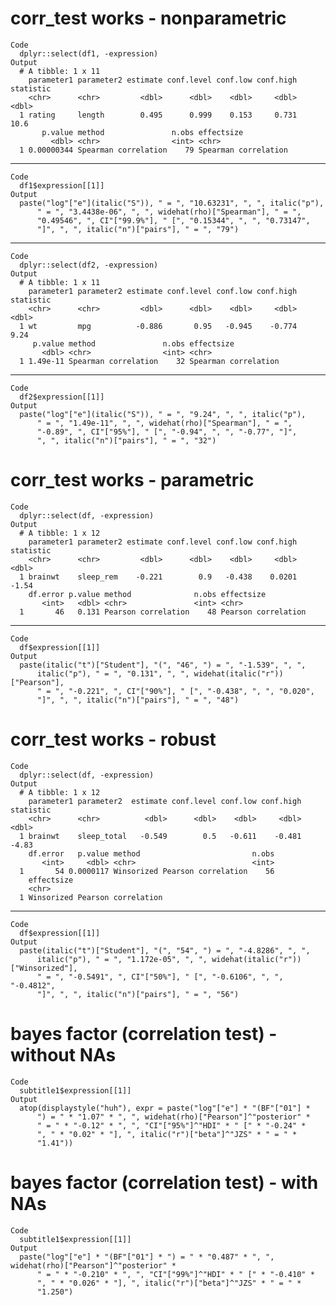 # corr_test works - nonparametric

    Code
      dplyr::select(df1, -expression)
    Output
      # A tibble: 1 x 11
        parameter1 parameter2 estimate conf.level conf.low conf.high statistic
        <chr>      <chr>         <dbl>      <dbl>    <dbl>     <dbl>     <dbl>
      1 rating     length        0.495      0.999    0.153     0.731      10.6
           p.value method               n.obs effectsize          
             <dbl> <chr>                <int> <chr>               
      1 0.00000344 Spearman correlation    79 Spearman correlation

---

    Code
      df1$expression[[1]]
    Output
      paste("log"["e"](italic("S")), " = ", "10.63231", ", ", italic("p"), 
          " = ", "3.4438e-06", ", ", widehat(rho)["Spearman"], " = ", 
          "0.49546", ", CI"["99.9%"], " [", "0.15344", ", ", "0.73147", 
          "]", ", ", italic("n")["pairs"], " = ", "79")

---

    Code
      dplyr::select(df2, -expression)
    Output
      # A tibble: 1 x 11
        parameter1 parameter2 estimate conf.level conf.low conf.high statistic
        <chr>      <chr>         <dbl>      <dbl>    <dbl>     <dbl>     <dbl>
      1 wt         mpg          -0.886       0.95   -0.945    -0.774      9.24
         p.value method               n.obs effectsize          
           <dbl> <chr>                <int> <chr>               
      1 1.49e-11 Spearman correlation    32 Spearman correlation

---

    Code
      df2$expression[[1]]
    Output
      paste("log"["e"](italic("S")), " = ", "9.24", ", ", italic("p"), 
          " = ", "1.49e-11", ", ", widehat(rho)["Spearman"], " = ", 
          "-0.89", ", CI"["95%"], " [", "-0.94", ", ", "-0.77", "]", 
          ", ", italic("n")["pairs"], " = ", "32")

# corr_test works - parametric

    Code
      dplyr::select(df, -expression)
    Output
      # A tibble: 1 x 12
        parameter1 parameter2 estimate conf.level conf.low conf.high statistic
        <chr>      <chr>         <dbl>      <dbl>    <dbl>     <dbl>     <dbl>
      1 brainwt    sleep_rem    -0.221        0.9   -0.438    0.0201     -1.54
        df.error p.value method              n.obs effectsize         
           <int>   <dbl> <chr>               <int> <chr>              
      1       46   0.131 Pearson correlation    48 Pearson correlation

---

    Code
      df$expression[[1]]
    Output
      paste(italic("t")["Student"], "(", "46", ") = ", "-1.539", ", ", 
          italic("p"), " = ", "0.131", ", ", widehat(italic("r"))["Pearson"], 
          " = ", "-0.221", ", CI"["90%"], " [", "-0.438", ", ", "0.020", 
          "]", ", ", italic("n")["pairs"], " = ", "48")

# corr_test works - robust

    Code
      dplyr::select(df, -expression)
    Output
      # A tibble: 1 x 12
        parameter1 parameter2  estimate conf.level conf.low conf.high statistic
        <chr>      <chr>          <dbl>      <dbl>    <dbl>     <dbl>     <dbl>
      1 brainwt    sleep_total   -0.549        0.5   -0.611    -0.481     -4.83
        df.error   p.value method                         n.obs
           <int>     <dbl> <chr>                          <int>
      1       54 0.0000117 Winsorized Pearson correlation    56
        effectsize                    
        <chr>                         
      1 Winsorized Pearson correlation

---

    Code
      df$expression[[1]]
    Output
      paste(italic("t")["Student"], "(", "54", ") = ", "-4.8286", ", ", 
          italic("p"), " = ", "1.172e-05", ", ", widehat(italic("r"))["Winsorized"], 
          " = ", "-0.5491", ", CI"["50%"], " [", "-0.6106", ", ", "-0.4812", 
          "]", ", ", italic("n")["pairs"], " = ", "56")

# bayes factor (correlation test) - without NAs

    Code
      subtitle1$expression[[1]]
    Output
      atop(displaystyle("huh"), expr = paste("log"["e"] * "(BF"["01"] * 
          ") = " * "1.07" * ", ", widehat(rho)["Pearson"]^"posterior" * 
          " = " * "-0.12" * ", ", "CI"["95%"]^"HDI" * " [" * "-0.24" * 
          ", " * "0.02" * "], ", italic("r")["beta"]^"JZS" * " = " * 
          "1.41"))

# bayes factor (correlation test) - with NAs

    Code
      subtitle1$expression[[1]]
    Output
      paste("log"["e"] * "(BF"["01"] * ") = " * "0.487" * ", ", widehat(rho)["Pearson"]^"posterior" * 
          " = " * "-0.210" * ", ", "CI"["99%"]^"HDI" * " [" * "-0.410" * 
          ", " * "0.026" * "], ", italic("r")["beta"]^"JZS" * " = " * 
          "1.250")

